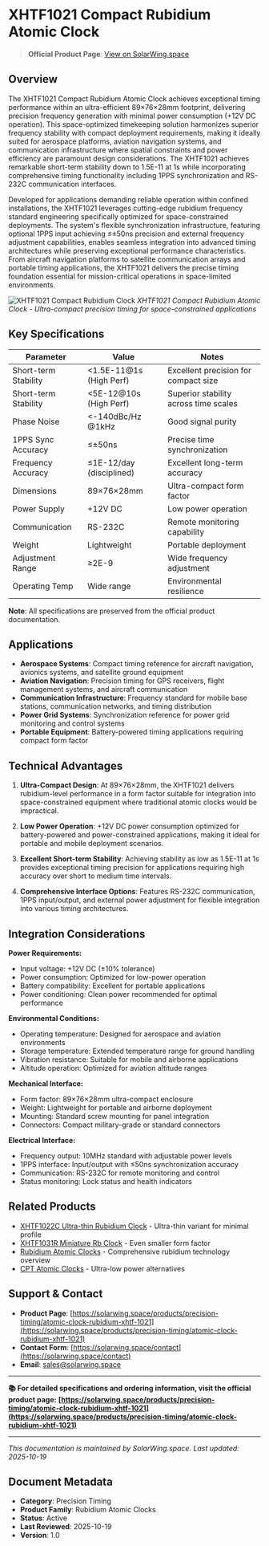 # XHTF1021 Compact Rubidium Atomic Clock

> **Official Product Page**: [View on SolarWing.space](https://solarwing.space/products/precision-timing/atomic-clock-rubidium-xhtf-1021)

## Overview

The XHTF1021 Compact Rubidium Atomic Clock achieves exceptional timing performance within an ultra-efficient 89×76×28mm footprint, delivering precision frequency generation with minimal power consumption (+12V DC operation). This space-optimized timekeeping solution harmonizes superior frequency stability with compact deployment requirements, making it ideally suited for aerospace platforms, aviation navigation systems, and communication infrastructure where spatial constraints and power efficiency are paramount design considerations. The XHTF1021 achieves remarkable short-term stability down to 1.5E-11 at 1s while incorporating comprehensive timing functionality including 1PPS synchronization and RS-232C communication interfaces.

Developed for applications demanding reliable operation within confined installations, the XHTF1021 leverages cutting-edge rubidium frequency standard engineering specifically optimized for space-constrained deployments. The system's flexible synchronization infrastructure, featuring optional 1PPS input achieving ≤±50ns precision and external frequency adjustment capabilities, enables seamless integration into advanced timing architectures while preserving exceptional performance characteristics. From aircraft navigation platforms to satellite communication arrays and portable timing applications, the XHTF1021 delivers the precise timing foundation essential for mission-critical operations in space-limited environments.

![XHTF1021 Compact Rubidium Clock](https://solarwing.space/images/products/atomic-clock-rubidium-xhtf-1021/atomic-clock-rubidium-xhtf-1021-hero.webp)
*XHTF1021 Compact Rubidium Atomic Clock - Ultra-compact precision timing for space-constrained applications*

## Key Specifications

| Parameter | Value | Notes |
|-----------|-------|-------|
| Short-term Stability | <1.5E-11@1s (High Perf) | Excellent precision for compact size |
| Short-term Stability | <5E-12@10s (High Perf) | Superior stability across time scales |
| Phase Noise | <-140dBc/Hz @1kHz | Good signal purity |
| 1PPS Sync Accuracy | ≤±50ns | Precise time synchronization |
| Frequency Accuracy | ≤1E-12/day (disciplined) | Excellent long-term accuracy |
| Dimensions | 89×76×28mm | Ultra-compact form factor |
| Power Supply | +12V DC | Low power operation |
| Communication | RS-232C | Remote monitoring capability |
| Weight | Lightweight | Portable deployment |
| Adjustment Range | ≥2E-9 | Wide frequency adjustment |
| Operating Temp | Wide range | Environmental resilience |

**Note**: All specifications are preserved from the official product documentation.

## Applications

- **Aerospace Systems**: Compact timing reference for aircraft navigation, avionics systems, and satellite ground equipment
- **Aviation Navigation**: Precision timing for GPS receivers, flight management systems, and aircraft communication
- **Communication Infrastructure**: Frequency standard for mobile base stations, communication networks, and timing distribution
- **Power Grid Systems**: Synchronization reference for power grid monitoring and control systems
- **Portable Equipment**: Battery-powered timing applications requiring compact form factor

## Technical Advantages

1. **Ultra-Compact Design**: At 89×76×28mm, the XHTF1021 delivers rubidium-level performance in a form factor suitable for integration into space-constrained equipment where traditional atomic clocks would be impractical.

2. **Low Power Operation**: +12V DC power consumption optimized for battery-powered and power-constrained applications, making it ideal for portable and mobile deployment scenarios.

3. **Excellent Short-term Stability**: Achieving stability as low as 1.5E-11 at 1s provides exceptional timing precision for applications requiring high accuracy over short to medium time intervals.

4. **Comprehensive Interface Options**: Features RS-232C communication, 1PPS input/output, and external power adjustment for flexible integration into various timing architectures.

## Integration Considerations

**Power Requirements:**
- Input voltage: +12V DC (±10% tolerance)
- Power consumption: Optimized for low-power operation
- Battery compatibility: Excellent for portable applications
- Power conditioning: Clean power recommended for optimal performance

**Environmental Conditions:**
- Operating temperature: Designed for aerospace and aviation environments
- Storage temperature: Extended temperature range for ground handling
- Vibration resistance: Suitable for mobile and airborne applications
- Altitude operation: Optimized for aviation altitude ranges

**Mechanical Interface:**
- Form factor: 89×76×28mm ultra-compact enclosure
- Weight: Lightweight for portable and airborne deployment
- Mounting: Standard screw mounting for panel integration
- Connectors: Compact military-grade or standard connectors

**Electrical Interface:**
- Frequency output: 10MHz standard with adjustable power levels
- 1PPS interface: Input/output with ≤50ns synchronization accuracy
- Communication: RS-232C for remote monitoring and control
- Status monitoring: Lock status and health indicators

## Related Products

- [XHTF1022C Ultra-thin Rubidium Clock](./atomic-clock-rubidium-xhtf-1022-c.md) - Ultra-thin variant for minimal profile
- [XHTF1031R Miniature Rb Clock](./atomic-clock-rubidium-xhtf-1031-r.md) - Even smaller form factor
- [Rubidium Atomic Clocks](./atomic-clock-rubidium.md) - Comprehensive rubidium technology overview
- [CPT Atomic Clocks](./atomic-clock-cpt.md) - Ultra-low power alternatives

## Support & Contact

- **Product Page**: [https://solarwing.space/products/precision-timing/atomic-clock-rubidium-xhtf-1021](https://solarwing.space/products/precision-timing/atomic-clock-rubidium-xhtf-1021)
- **Contact Form**: [https://solarwing.space/contact](https://solarwing.space/contact)
- **Email**: sales@solarwing.space

---

**📚 For detailed specifications and ordering information, visit the official product page:**
**[https://solarwing.space/products/precision-timing/atomic-clock-rubidium-xhtf-1021](https://solarwing.space/products/precision-timing/atomic-clock-rubidium-xhtf-1021)**

---

*This documentation is maintained by SolarWing.space. Last updated: 2025-10-19*

## Document Metadata

- **Category**: Precision Timing
- **Product Family**: Rubidium Atomic Clocks
- **Status**: Active
- **Last Reviewed**: 2025-10-19
- **Version**: 1.0